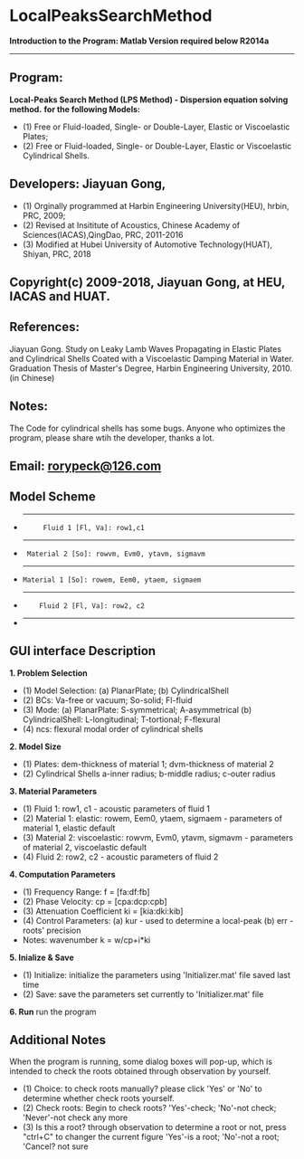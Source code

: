 # LocalPeaksSearchMethod
  **Introduction to the Program: Matlab Version required below R2014a**
**********************************************************************************
## Program: 
   **Local-Peaks Search Method (LPS Method) - Dispersion equation solving method.**
   **for the following Models:**
* (1) Free or Fluid-loaded, Single- or Double-Layer, Elastic or Viscoelastic Plates;
* (2) Free or Fluid-loaded, Single- or Double-Layer, Elastic or Viscoelastic Cylindrical Shells.

## Developers: Jiayuan Gong,
* (1) Orginally programmed at Harbin Engineering University(HEU), hrbin, PRC, 2009;
* (2) Revised at Insititute of Acoustics, Chinese Academy of Sciences(IACAS),QingDao, PRC, 2011-2016
* (3) Modified at Hubei University of Automotive Technology(HUAT), Shiyan, PRC, 2018

## Copyright(c) 2009-2018, Jiayuan Gong, at HEU, IACAS and HUAT.

## References: 
Jiayuan Gong. Study on Leaky Lamb Waves Propagating in Elastic Plates
and Cylindrical Shells Coated with a Viscoelastic Damping Material in Water. 
Graduation Thesis of Master's Degree, Harbin Engineering University, 2010. (in Chinese)

## Notes:  
The Code for cylindrical shells has some bugs. Anyone who optimizes
the program, please share wtih the developer, thanks a lot.

## Email: rorypeck@126.com

 ## Model Scheme
* -----------------------------------------------------------------
           Fluid 1 [Fl, Va]: row1,c1
* -----------------------------------------------------------------
       Material 2 [So]: rowvm, Evm0, ytavm, sigmavm      
*  ----------------------------------------------------------------
       Material 1 [So]: rowem, Eem0, ytaem, sigmaem
*  ----------------------------------------------------------------
           Fluid 2 [Fl, Va]: row2, c2
* -----------------------------------------------------------------

## GUI interface Description
**1. Problem Selection**
* (1) Model Selection:
    (a) PlanarPlate; (b) CylindricalShell
* (2) BCs:
    Va-free or vacuum; So-solid; Fl-fluid
* (3) Mode:
    (a) PlanarPlate: S-symmetrical; A-asymmetrical
    (b) CylindricalShell: L-longitudinal; T-tortional; F-flexural
* (4) ncs:
    flexural modal order of cylindrical shells
	
**2. Model Size**
* (1) Plates:
    dem-thickness of material 1;    dvm-thickness of material 2
* (2) Cylindrical Shells
    a-inner radius;    b-middle radius;    c-outer radius

**3. Material Parameters**
* (1) Fluid 1:
    row1, c1 - acoustic parameters of fluid 1
* (2) Material 1: elastic:
    rowem, Eem0, ytaem, sigmaem - parameters of material 1, elastic default
* (3) Material 2: viscoelastic:
    rowvm, Evm0, ytavm, sigmavm - parameters of material 2, viscoelastic default
* (4) Fluid 2:
    row2, c2 - acoustic parameters of fluid 2

**4. Computation Parameters**
* (1)  Frequency Range: 
     f = [fa:df:fb]
* (2)  Phase Velocity:
     cp = [cpa:dcp:cpb]
* (3)  Attenuation Coefficient
     ki = [kia:dki:kib]
* (4)  Control Parameters:
    (a) kur - used to determine a local-peak
    (b) err - roots' precision
* Notes: wavenumber k = w/cp+i*ki

**5. Inialize & Save**
* (1) Initialize:
     initialize the parameters using 'Initializer.mat' file saved last time
* (2) Save:
     save the parameters set currently to 'Initializer.mat' file
	 
**6. Run**
  run the program
  

## Additional Notes
  When the program is running, some dialog boxes will pop-up, which is intended to 
  check the roots obtained through observation by yourself. 
* (1) Choice: to check roots manually?
      please click 'Yes' or 'No' to determine whether check roots yourself.
* (2) Check roots: Begin to check roots? 
      'Yes'-check; 'No'-not check; 'Never'-not check any more
* (3) Is this a root? 
     through observation to determine a root or not, press "ctrl+C" to changer the current figure
     'Yes'-is a root; 'No'-not a root; 'Cancel? not sure

